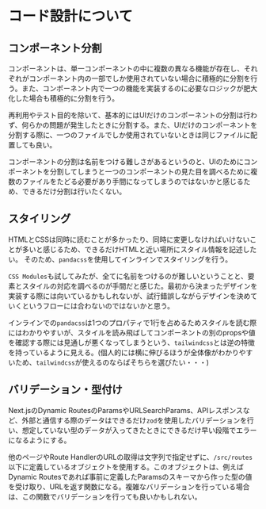 # コード設計について

## コンポーネント分割

コンポーネントは、単一コンポーネントの中に複数の異なる機能が存在し、それぞれがコンポーネント内の一部でしか使用されていない場合に積極的に分割を行う。また、コンポーネント内で一つの機能を実装するのに必要なロジックが肥大化した場合も積極的に分割を行う。

再利用やテスト目的を除いて、基本的にはUIだけのコンポーネントの分割は行わず、何らかの問題が発生したときに分割する。また、UIだけのコンポーネントを分割する際に、一つのファイルでしか使用されていないときは同じファイルに配置しても良い。

コンポーネントの分割は名前をつける難しさがあるというのと、UIのためにコンポーネントを分割してしまうと一つのコンポーネントの見た目を調べるために複数のファイルをたどる必要があり手間になってしまうのではないかと感じるため、できるだけ分割は行いたくない。

## スタイリング

HTMLとCSSは同時に読むことが多かったり、同時に変更しなければいけないことが多いと感じるため、できるだけHTMLと近い場所にスタイル情報を記述したい。
そのため、`pandacss`を使用してインラインでスタイリングを行う。

`CSS Modules`も試してみたが、全てに名前をつけるのが難しいということと、要素とスタイルの対応を調べるのが手間だと感じた。最初から決まったデザインを実装する際には向いているかもしれないが、試行錯誤しながらデザインを決めていくというフローには合わないのではないかと思う。

インラインでの`pandacss`は1つのプロパティで1行を占めるためスタイルを読む際にはわかりやすいが、スタイルを読み飛ばしてコンポーネントの別のpropsや値を確認する際には見通しが悪くなってしまうという、`tailwindcss`とは逆の特徴を持っているように見える。(個人的には横に伸びるほうが全体像がわかりやすいため、`tailwindcss`が使えるのならばそちらを選びたい・・・)

## バリデーション・型付け

Next.jsのDynamic RoutesのParamsやURLSearchParams、APIレスポンスなど、外部と通信する際のデータはできるだけ`zod`を使用したバリデーションを行い、想定していない型のデータが入ってきたときにできるだけ早い段階でエラーになるようにする。

他のページやRoute HandlerのURLの取得は文字列で指定せずに、`/src/routes`以下に定義しているオブジェクトを使用する。このオブジェクトは、例えばDynamic Routesであれば事前に定義したParamsのスキーマから作った型の値を受け取り、URLを返す関数になる。複雑なバリデーションを行っている場合は、この関数でバリデーションを行っても良いかもしれない。
